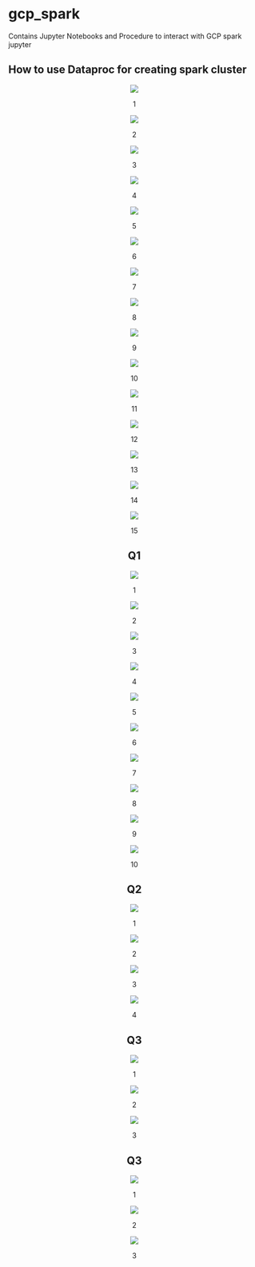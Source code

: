 # gcp_spark
Contains Jupyter Notebooks and  Procedure to interact with GCP spark jupyter 


## How to use Dataproc for creating spark cluster

<div align="center">
<img src="/img/1.Dataproc/1.png">
<p>1</p>

<div align="center">
<img src="/img/1.Dataproc/2.png">
<p>2</p>

<div align="center">
<img src="/img/1.Dataproc/3.png">
<p>3</p>

<div align="center">
<img src="/img/1.Dataproc/4.png">
<p>4</p>

<div align="center">
<img src="/img/1.Dataproc/5.png">
<p>5</p>

<div align="center">
<img src="/img/1.Dataproc/6.png">
<p>6</p>

<div align="center">
<img src="/img/1.Dataproc/7.png">
<p>7</p>

<div align="center">
<img src="/img/1.Dataproc/8.png">
<p>8</p>

<div align="center">
<img src="/img/1.Dataproc/9.png">
<p>9</p>

<div align="center">
<img src="/img/1.Dataproc/10.png">
<p>10</p>

<div align="center">
<img src="/img/1.Dataproc/11.png">
<p>11</p>

<div align="center">
<img src="/img/1.Dataproc/12.png">
<p>12</p>

<div align="center">
<img src="/img/1.Dataproc/13.png">
<p>13</p>

<div align="center">
<img src="/img/1.Dataproc/14.png">
<p>14</p>

<div align="center">
<img src="/img/1.Dataproc/15.png">
<p>15</p>

## Q1

<div align="center">
<img src="/img/Q1/1.png">
<p>1</p>

<div align="center">
<img src="/img/Q1/2.png">
<p>2</p>

<div align="center">
<img src="/img/Q1/3.png">
<p>3</p>

<div align="center">
<img src="/img/Q1/4.png">
<p>4</p>

<div align="center">
<img src="/img/Q1/5.png">
<p>5</p>

<div align="center">
<img src="/img/Q1/6.png">
<p>6</p>

<div align="center">
<img src="/img/Q1/7.png">
<p>7</p>

<div align="center">
<img src="/img/Q1/8.png">
<p>8</p>

<div align="center">
<img src="/img/Q1/9.png">
<p>9</p>

<div align="center">
<img src="/img/Q1/10.png">
<p>10</p>

## Q2

<div align="center">
<img src="/img/Q2/1.png">
<p>1</p>

<div align="center">
<img src="/img/Q2/2.png">
<p>2</p>


<div align="center">
<img src="/img/Q2/3.png">
<p>3</p>

<div align="center">
<img src="/img/Q2/4.png">
<p>4</p>

## Q3

<div align="center">
<img src="/img/Q3/1.png">
<p>1</p>

<div align="center">
<img src="/img/Q3/2.png">
<p>2</p>

<div align="center">
<img src="/img/Q3/3.png">
<p>3</p>

## Q3

<div align="center">
<img src="/img/Q4/1.png">
<p>1</p>

<div align="center">
<img src="/img/Q4/2.png">
<p>2</p>

<div align="center">
<img src="/img/Q4/3.png">
<p>3</p>
